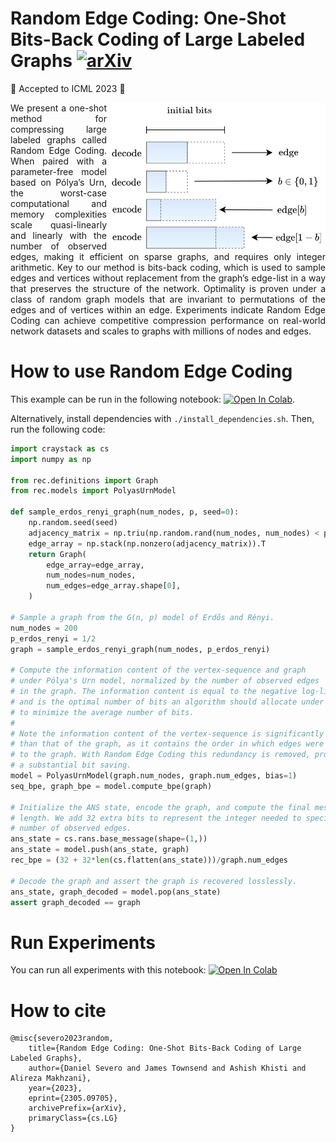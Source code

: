# Random Edge Coding: One-Shot Bits-Back Coding of Large Labeled Graphs [![arXiv](https://img.shields.io/badge/arXiv-2305.09705-b31b1b.svg)](https://arxiv.org/abs/2305.09705)

🎉 Accepted to ICML 2023 🎉

<img src="rec.svg" width="350" align="right">
<p align="justify">
We present a one-shot method for compressing large labeled graphs called Random Edge Coding. When paired with a parameter-free model based on Pólya’s Urn, the worst-case computational and memory complexities scale quasi-linearly and linearly with the number of observed edges, making it efficient on sparse graphs, and requires only integer arithmetic. Key to our method is bits-back coding, which is used to sample edges and vertices without replacement from the graph’s edge-list in a way that preserves the structure of the network. Optimality is proven under a class of random graph models that are invariant to permutations of the edges and of vertices within an edge. Experiments indicate Random Edge Coding can achieve competitive compression performance on real-world network datasets and scales to graphs with millions of nodes and edges.
</p>

# How to use Random Edge Coding
This example can be run in the following notebook: [![Open In Colab](https://colab.research.google.com/assets/colab-badge.svg)](https://colab.research.google.com/github/dsevero/Random-Edge-Coding/blob/main/Random_Edge_Coding.ipynb).

Alternatively, install dependencies with `./install_dependencies.sh`.
Then, run the following code:
```python
import craystack as cs
import numpy as np

from rec.definitions import Graph
from rec.models import PolyasUrnModel

def sample_erdos_renyi_graph(num_nodes, p, seed=0):
    np.random.seed(seed)
    adjacency_matrix = np.triu(np.random.rand(num_nodes, num_nodes) < p, k=1)
    edge_array = np.stack(np.nonzero(adjacency_matrix)).T
    return Graph(
        edge_array=edge_array,
        num_nodes=num_nodes,
        num_edges=edge_array.shape[0],
    )

# Sample a graph from the G(n, p) model of Erdős and Rényi.
num_nodes = 200
p_erdos_renyi = 1/2
graph = sample_erdos_renyi_graph(num_nodes, p_erdos_renyi)

# Compute the information content of the vertex-sequence and graph
# under Pólya's Urn model, normalized by the number of observed edges
# in the graph. The information content is equal to the negative log-likelihood
# and is the optimal number of bits an algorithm should allocate under the model
# to minimize the average number of bits.
#
# Note the information content of the vertex-sequence is significantly larger
# than that of the graph, as it contains the order in which edges were added
# to the graph. With Random Edge Coding this redundancy is removed, providing
# a substantial bit saving.
model = PolyasUrnModel(graph.num_nodes, graph.num_edges, bias=1)
seq_bpe, graph_bpe = model.compute_bpe(graph)

# Initialize the ANS state, encode the graph, and compute the final message
# length. We add 32 extra bits to represent the integer needed to specify the
# number of observed edges.
ans_state = cs.rans.base_message(shape=(1,))
ans_state = model.push(ans_state, graph)
rec_bpe = (32 + 32*len(cs.flatten(ans_state)))/graph.num_edges

# Decode the graph and assert the graph is recovered losslessly.
ans_state, graph_decoded = model.pop(ans_state)
assert graph_decoded == graph
```

# Run Experiments
You can run all experiments with this notebook: [![Open In Colab](https://colab.research.google.com/assets/colab-badge.svg)](https://colab.research.google.com/github/dsevero/Random-Edge-Coding/blob/main/Random_Edge_Coding.ipynb)

# How to cite
```
@misc{severo2023random,
    title={Random Edge Coding: One-Shot Bits-Back Coding of Large Labeled Graphs},
    author={Daniel Severo and James Townsend and Ashish Khisti and Alireza Makhzani},
    year={2023},
    eprint={2305.09705},
    archivePrefix={arXiv},
    primaryClass={cs.LG}
}
```

